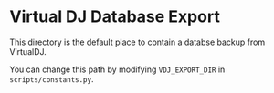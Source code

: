 # Virtual DJ Database Export

This directory is the default place to contain a databse backup from VirtualDJ.

You can change this path by modifying `VDJ_EXPORT_DIR` in `scripts/constants.py`.
